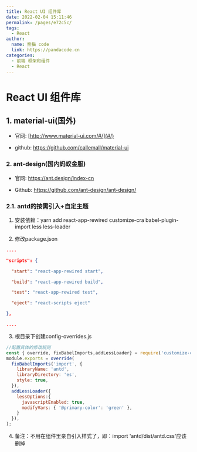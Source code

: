 ```yaml
---
title: React UI 组件库
date: 2022-02-04 15:11:46
permalink: /pages/e72c5c/
tags: 
  - React
author: 
  name: 熊猫 code
  link: https://pandacode.cn
categories: 
  - 前端 框架和组件
  - React
---
```


# React UI 组件库

##  1. material-ui(国外)

- 官网: [http://www.material-ui.com/#/](#/)

- github: https://github.com/callemall/material-ui

###  2. ant-design(国内蚂蚁金服)

- 官网: https://ant.design/index-cn

- Github: https://github.com/ant-design/ant-design/

### 2.1. antd的按需引入+自定主题

1. 安装依赖：yarn add react-app-rewired customize-cra babel-plugin-import less less-loader

2. 修改package.json

  ```json
  ....
  
  "scripts": {
  
    "start": "react-app-rewired start",
  
    "build": "react-app-rewired build",
  
    "test": "react-app-rewired test",
  
    "eject": "react-scripts eject"
  
  },
  
  ....
  ```

3. 根目录下创建config-overrides.js

```js
//配置具体的修改规则
const { override, fixBabelImports,addLessLoader} = require('customize-cra');
module.exports = override(
  fixBabelImports('import', {
    libraryName: 'antd',
    libraryDirectory: 'es',
    style: true,
  }),
  addLessLoader({
    lessOptions:{
      javascriptEnabled: true,
      modifyVars: { '@primary-color': 'green' },
    }
  }),
);
```

4. 备注：不用在组件里亲自引入样式了，即：import 'antd/dist/antd.css'应该删掉
